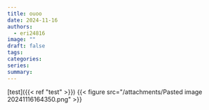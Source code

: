 ```yaml
---
title: ouoo
date: 2024-11-16
authors:
  - eri24816
image: ""
draft: false
tags: 
categories: 
series: 
summary:
---
```

[test]({{< ref "test" >}})
{{< figure src="/attachments/Pasted image 20241116164350.png"  >}}